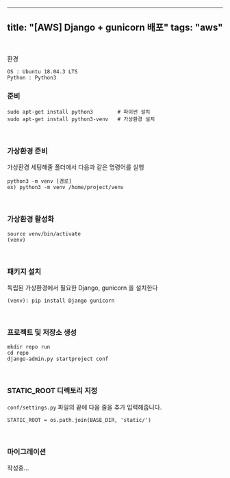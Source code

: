 

---
title: "[AWS] Django + gunicorn 배포"
tags: "aws"
---

<br>



환경

```
OS : Ubuntu 18.04.3 LTS
Python : Python3
```







### 준비

```shell
sudo apt-get install python3		# 파이썬 설치
sudo apt-get install python3-venv	# 가상환경 설치
```

<br>

### 가상환경 준비

가상환경 세팅해줄 폴더에서 다음과 같은 명령어를 실행

```shell
python3 -m venv [경로]
ex) python3 -m venv /home/project/venv
```

<br>

### 가상환경 활성화

```shell
source venv/bin/activate
(venv)
```

<br>

### 패키지 설치

독립된 가상환경에서 필요한 Django, gunicorn 을 설치한다

```shell
(venv): pip install Django gunicorn
```

<br>

### 프로젝트 및 저장소 생성

```shell
mkdir repo run
cd repo
django-admin.py startproject conf
```

<br>

### STATIC_ROOT 디렉토리 지정

`conf/settings.py` 파일의 끝에 다음 줄을 추가 입력해줍니다.

````shell
STATIC_ROOT = os.path.join(BASE_DIR, 'static/')
````

<br>

### 마이그레이션

작성중...



<br>

<br>

<br>

<br>

